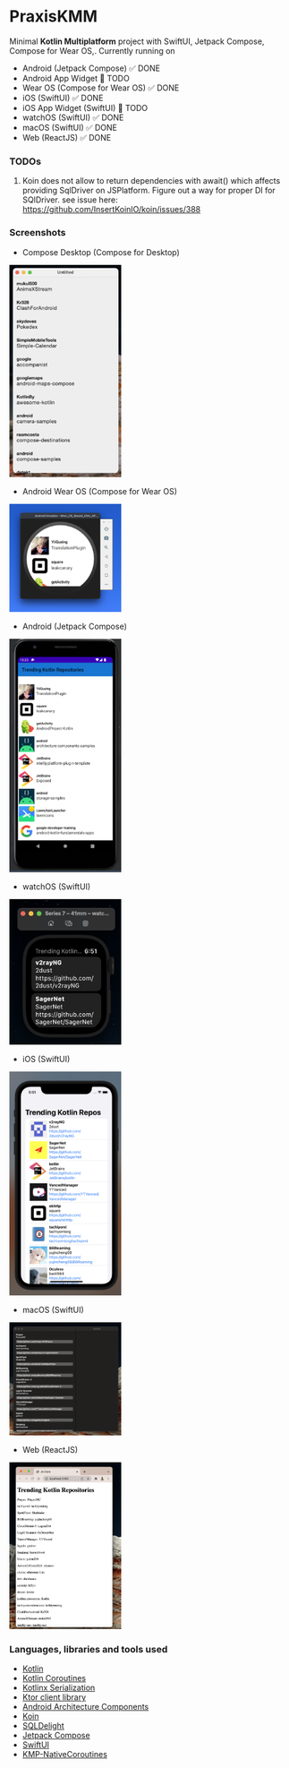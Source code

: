 # PraxisKMM

Minimal **Kotlin Multiplatform** project with SwiftUI, Jetpack Compose, Compose for Wear OS,. Currently running on

* Android (Jetpack Compose) ✅ DONE
* Android App Widget 🚧 TODO
* Wear OS (Compose for Wear OS) ✅ DONE
* iOS (SwiftUI) ✅ DONE
* iOS App Widget (SwiftUI) 🚧 TODO
* watchOS (SwiftUI) ✅ DONE
* macOS (SwiftUI) ✅ DONE
* Web (ReactJS) ✅ DONE

### TODOs

1. Koin does not allow to return dependencies with await() which affects providing SqlDriver on JSPlatform. 
   Figure out a way for proper DI for SQlDriver.
   see issue here: https://github.com/InsertKoinIO/koin/issues/388

### Screenshots

* Compose Desktop (Compose for Desktop)

<img src="art/art7.png" alt="drawing" style="width:200px;"/>

* Android Wear OS (Compose for Wear OS)

<img src="art/art6.png" alt="drawing" style="width:200px;"/>

* Android (Jetpack Compose)

<img src="art/art5.png" alt="drawing" style="width:200px;"/>

* watchOS (SwiftUI)

<img src="art/art2.png" alt="drawing" style="width:200px;"/>

* iOS (SwiftUI)

<img src="art/art1.png" alt="drawing" style="width:200px;"/>

* macOS (SwiftUI)

<img src="art/art3.png" alt="drawing" style="width:200px;"/>

* Web (ReactJS)

<img src="art/art4.png" alt="drawing" style="width:200px;"/>

### Languages, libraries and tools used

* [Kotlin](https://kotlinlang.org/)
* [Kotlin Coroutines](https://kotlinlang.org/docs/reference/coroutines-overview.html)
* [Kotlinx Serialization](https://github.com/Kotlin/kotlinx.serialization)
* [Ktor client library](https://github.com/ktorio/ktor)
* [Android Architecture Components](https://developer.android.com/topic/libraries/architecture/index.html)
* [Koin](https://github.com/InsertKoinIO/koin)
* [SQLDelight](https://github.com/cashapp/sqldelight)
* [Jetpack Compose](https://developer.android.com/jetpack/compose)
* [SwiftUI](https://developer.apple.com/documentation/swiftui)
* [KMP-NativeCoroutines](https://github.com/rickclephas/KMP-NativeCoroutines)